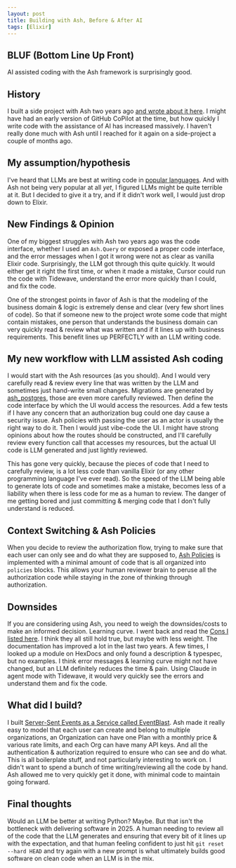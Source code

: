 ```yaml
---
layout: post
title: Building with Ash, Before & After AI
tags: [Elixir]
---
```


## BLUF (Bottom Line Up Front)

AI assisted coding with the Ash framework is surprisingly good.

## History

I built a side project with Ash two years ago [and wrote about it here](https://dewetblomerus.com/2023/11/26/first-thoughts-on-ash.html). I might have had an early version of GitHub CoPilot at the time, but how quickly I write code with the assistance of AI has increased massively. I haven't really done much with Ash until I reached for it again on a side-project a couple of months ago.

## My assumption/hypothesis

I've heard that LLMs are best at writing code in [popular languages](https://www.tiobe.com/tiobe-index/). And with Ash not being very popular at all _yet_, I figured LLMs might be quite terrible at it. But I decided to give it a try, and if it didn't work well, I would just drop down to Elixir.

## New Findings & Opinion

One of my biggest struggles with Ash two years ago was the code interface, whether I used an `Ash.Query` or exposed a proper code interface, and the error messages when I got it wrong were not as clear as vanilla Elixir code. Surprisingly, the LLM got through this quite quickly. It would either get it right the first time, or when it made a mistake, Cursor could run the code with Tidewave, understand the error more quickly than I could, and fix the code.

One of the strongest points in favor of Ash is that the modeling of the business domain & logic is extremely dense and clear (very few short lines of code). So that if someone new to the project wrote some code that might contain mistakes, one person that understands the business domain can very quickly read & review what was written and if it lines up with business requirements. This benefit lines up PERFECTLY with an LLM writing code.

## My new workflow with LLM assisted Ash coding

I would start with the Ash resources (as you should). And I would very carefully read & review every line that was written by the LLM and sometimes just hand-write small changes. Migrations are generated by [ash_postgres](https://hex.pm/packages/ash_postgres), those are even more carefully reviewed. Then define the code interface by which the UI would access the resources. Add a few tests if I have any concern that an authorization bug could one day cause a security issue. Ash policies with passing the user as an actor is usually the right way to do it. Then I would just vibe-code the UI. I might have strong opinions about how the routes should be constructed, and I'll carefully review every function call that accesses my resources, but the actual UI code is LLM generated and just lightly reviewed.

This has gone very quickly, because the pieces of code that I need to carefully review, is a lot less code than vanilla Elixir (or any other programming language I've ever read). So the speed of the LLM being able to generate lots of code and sometimes make a mistake, becomes less of a liability when there is less code for me as a human to review. The danger of me getting bored and just committing & merging code that I don't fully understand is reduced.

## Context Switching & Ash Policies

When you decide to review the authorization flow, trying to make sure that each user can only see and do what they are supposed to, [Ash Policies](https://hexdocs.pm/ash/policies.html) is implemented with a minimal amount of code that is all organized into `policies` blocks. This allows your human reviewer brain to peruse all the authorization code while staying in the zone of thinking through authorization.

## Downsides

If you are considering using Ash, you need to weigh the downsides/costs to make an informed decision. Learning curve. I went back and read the [Cons I listed here](https://dewetblomerus.com/2023/11/26/first-thoughts-on-ash.html). I think they all still hold true, but maybe with less weight. The documentation has improved a lot in the last two years. A few times, I looked up a module on HexDocs and only found a description & typespec, but no examples. I think error messages & learning curve might not have changed, but an LLM definitely reduces the time & pain. Using Claude in agent mode with Tidewave, it would very quickly see the errors and understand them and fix the code.

## What did I build?

I built [Server-Sent Events as a Service called EventBlast](https://eventblast.io/). Ash made it really easy to model that each user can create and belong to multiple organizations, an Organization can have one Plan with a monthly price & various rate limits, and each Org can have many API keys. And all the authentication & authorization required to ensure who can see and do what. This is all boilerplate stuff, and not particularly interesting to work on. I didn't want to spend a bunch of time writing/reviewing all the code by hand. Ash allowed me to very quickly get it done, with minimal code to maintain going forward.

## Final thoughts

Would an LLM be better at writing Python? Maybe. But that isn't the bottleneck with delivering software in 2025. A human needing to review all of the code that the LLM generates and ensuring that every bit of it lines up with the expectation, and that human feeling confident to just hit `git reset --hard HEAD` and try again with a new prompt is what ultimately builds good software on clean code when an LLM is in the mix.
